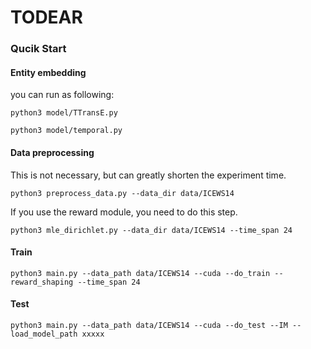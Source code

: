 # TODEAR


### Qucik Start

#### Entity embedding
you can run as following:
```
python3 model/TTransE.py 

python3 model/temporal.py
```

#### Data preprocessing

This is not necessary, but can greatly shorten the experiment time.

```
python3 preprocess_data.py --data_dir data/ICEWS14
```

If you use the reward module, you need to do this step.

```
python3 mle_dirichlet.py --data_dir data/ICEWS14 --time_span 24
```

#### Train
```
python3 main.py --data_path data/ICEWS14 --cuda --do_train --reward_shaping --time_span 24
```

#### Test
```
python3 main.py --data_path data/ICEWS14 --cuda --do_test --IM --load_model_path xxxxx
```

